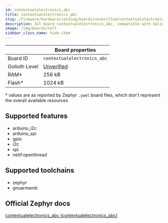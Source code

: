 ```yaml
---
id: contextualelectronics_abc
title: contextualelectronics_abc
slug: /firmware/hardware/catalog/boards/unverified/contextualelectronics_abc
description: IoT board contextualelectronics_abc, compatible with Golioth at unverified level.
image: /img/boards/null
sidebar_class_name: hide-item
---
```


[//]: # (This is an auto-generated file, do not edit! Changes to it will be lost upon re-generation)



|                | Board properties     |
| -------------  | -------------------- |
| Board ID       | `contextualelectronics_abc` |
| Golioth Level  | [Unverified](/firmware/hardware#unverified-boards) |
| RAM*           | 256 kB |
| Flash*         | 1024 kB |

\* values are as reported by Zephyr `.yaml` board files, which don't represent the overall available resources



## Supported features

* arduino_i2c
* arduino_spi
* gpio
* i2c
* spi
* netif:openthread

## Supported toolchains

* zephyr
* gnuarmemb

## Official Zephyr docs

[contextualelectronics_abc (contextualelectronics_abc)](https://docs.zephyrproject.org/latest/boards/contextualelectronics/abc/doc/index.html)
